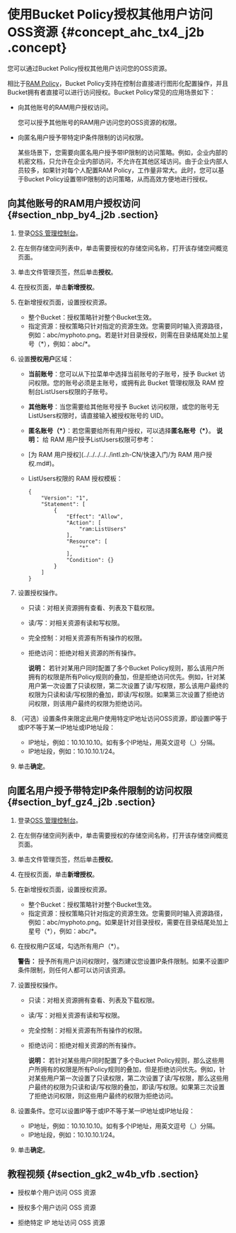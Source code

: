 # 使用Bucket Policy授权其他用户访问OSS资源 {#concept_ahc_tx4_j2b .concept}

您可以通过Bucket Policy授权其他用户访问您的OSS资源。

相比于[RAM Policy](../../../../../intl.zh-CN//授权管理/授权策略管理.md#)，Bucket Policy支持在控制台直接进行图形化配置操作，并且Bucket拥有者直接可以进行访问授权。Bucket Policy常见的应用场景如下：

-   向其他账号的RAM用户授权访问。

    您可以授予其他账号的RAM用户访问您的OSS资源的权限。

-   向匿名用户授予带特定IP条件限制的访问权限。

    某些场景下，您需要向匿名用户授予带IP限制的访问策略。例如，企业内部的机密文档，只允许在企业内部访问，不允许在其他区域访问。由于企业内部人员较多，如果针对每个人配置RAM Policy，工作量非常大。此时，您可以基于Bucket Policy设置带IP限制的访问策略，从而高效方便地进行授权。


## 向其他账号的RAM用户授权访问 {#section_nbp_by4_j2b .section}

1.  登录[OSS 管理控制台](https://oss.console.aliyun.com/)。
2.  在左侧存储空间列表中，单击需要授权的存储空间名称，打开该存储空间概览页面。
3.  单击文件管理页签，然后单击**授权**。
4.  在授权页面，单击**新增授权**。
5.  在新增授权页面，设置授权资源。
    -   整个Bucket：授权策略针对整个Bucket生效。
    -   指定资源：授权策略只针对指定的资源生效。您需要同时输入资源路径，例如：abc/myphoto.png。若是针对目录授权，则需在目录结尾处加上星号（\*），例如：abc/\*。
6.  设置**授权用户**区域：

    -   **当前账号**：您可以从下拉菜单中选择当前账号的子账号，授予 Bucket 访问权限。您的账号必须是主账号，或拥有此 Bucket 管理权限及 RAM 控制台ListUsers权限的子账号。
    -   **其他账号**：当您需要给其他账号授予 Bucket 访问权限，或您的账号无ListUsers权限时，请直接输入被授权账号的 UID。
    -   **匿名账号（\*）**：若您需要给所有用户授权，可以选择**匿名账号（\*）**。
    **说明：** 给 RAM 用户授予ListUsers权限可参考：

    -   [为 RAM 用户授权](../../../../../intl.zh-CN/快速入门/为 RAM 用户授权.md#)。
    -   ListUsers权限的 RAM 授权模板：

        ```
        {
            "Version": "1",
            "Statement": [
                {
                    "Effect": "Allow",
                    "Action": [
                        "ram:ListUsers"
                    ],
                    "Resource": [
                        "*"
                    ],
                    "Condition": {}
                }
            ]
        }
        ```

7.  设置授权操作。
    -   只读：对相关资源拥有查看、列表及下载权限。
    -   读/写：对相关资源有读和写权限。
    -   完全控制：对相关资源有所有操作的权限。
    -   拒绝访问：拒绝对相关资源的所有操作。

        **说明：** 若针对某用户同时配置了多个Bucket Policy规则，那么该用户所拥有的权限是所有Policy规则的叠加，但是拒绝访问优先。例如，针对某用户第一次设置了只读权限，第二次设置了读/写权限，那么该用户最终的权限为只读和读/写权限的叠加，即读/写权限。如果第三次设置了拒绝访问权限，则该用户最终的权限为拒绝访问。

8.  （可选）设置条件来限定此用户使用特定IP地址访问OSS资源，即设置IP等于或IP不等于某一IP地址或IP地址段：
    -   IP地址，例如：10.10.10.10。如有多个IP地址，用英文逗号（,）分隔。
    -   IP地址段，例如：10.10.10.1/24。
9.  单击**确定**。

## 向匿名用户授予带特定IP条件限制的访问权限 {#section_byf_gz4_j2b .section}

1.  登录[OSS 管理控制台](https://oss.console.aliyun.com/)。
2.  在左侧存储空间列表中，单击需要授权的存储空间名称，打开该存储空间概览页面。
3.  单击文件管理页签，然后单击**授权**。
4.  在授权页面，单击**新增授权**。
5.  在新增授权页面，设置授权资源。
    -   整个Bucket：授权策略针对整个Bucket生效。
    -   指定资源：授权策略只针对指定的资源生效。您需要同时输入资源路径，例如：abc/myphoto.png。如果是针对目录授权，需要在目录结尾处加上星号（\*），例如：abc/\*。
6.  在授权用户区域，勾选所有用户（\*）。

    **警告：** 授予所有用户访问权限时，强烈建议您设置IP条件限制。如果不设置IP条件限制，则任何人都可以访问该资源。

7.  设置授权操作。
    -   只读：对相关资源拥有查看、列表及下载权限。
    -   读/写：对相关资源有读和写权限。
    -   完全控制：对相关资源有所有操作的权限。
    -   拒绝访问：拒绝对相关资源的所有操作。

        **说明：** 若针对某些用户同时配置了多个Bucket Policy规则，那么这些用户所拥有的权限是所有Policy规则的叠加，但是拒绝访问优先。例如，针对某些用户第一次设置了只读权限，第二次设置了读/写权限，那么这些用户最终的权限为只读和读/写权限的叠加，即读/写权限。如果第三次设置了拒绝访问权限，则这些用户最终的权限为拒绝访问。

8.  设置条件。您可以设置IP等于或IP不等于某一IP地址或IP地址段：
    -   IP地址，例如：10.10.10.10。如有多个IP地址，用英文逗号（,）分隔。
    -   IP地址段，例如：10.10.10.1/24。
9.  单击**确定**。

## 教程视频 {#section_gk2_w4b_vfb .section}

-   授权单个用户访问 OSS 资源



-   授权多个用户访问 OSS 资源



-   拒绝特定 IP 地址访问 OSS 资源




